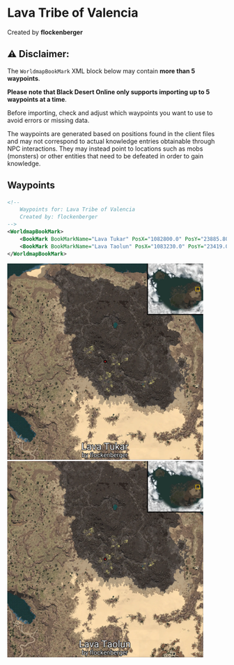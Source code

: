 # Lava Tribe of Valencia
Created by **flockenberger**

## ⚠️ Disclaimer:
The `WorldmapBookMark` XML block below may contain **more than 5 waypoints**.

**Please note that Black Desert Online only supports importing up to 5 waypoints at a time**.

Before importing, check and adjust which waypoints you want to use to avoid errors or missing data.

The waypoints are generated based on positions found in the client files and may not correspond to actual knowledge entries obtainable through NPC interactions.
They may instead point to locations such as mobs (monsters) or other entities that need to be defeated in order to gain knowledge.

## Waypoints
```xml
<!--
    Waypoints for: Lava Tribe of Valencia
    Created by: flockenberger
-->
<WorldmapBookMark>
    <BookMark BookMarkName="Lava Tukar" PosX="1082800.0" PosY="23885.80078125" PosZ="440304.03125" />
    <BookMark BookMarkName="Lava Taolun" PosX="1083230.0" PosY="23419.099609375" PosZ="420488.125" />
</WorldmapBookMark>
```

<img src="./Lava Tribe of Valencia_Lava Tukar_Preview.webp" width="450"/> <img src="./Lava Tribe of Valencia_Lava Taolun_Preview.webp" width="450"/> 